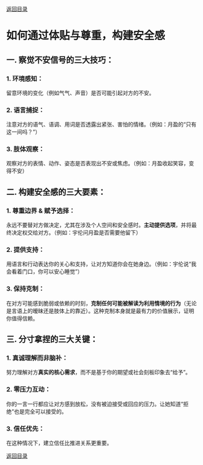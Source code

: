 [返回目录](/README.md)

# 如何通过体贴与尊重，构建安全感

## 一. 察觉不安信号的三大技巧：

### 1. 环境感知：
留意环境的变化（例如气气、声音）是否可能引起对方的不安。

### 2. 语言捕捉：
注意对方的语气、语调、用词是否透露出紧张、害怕的情绪。（例如：月盈的“只有这一间吗？”）

### 3. 肢体观察：
观察对方的表情、动作、姿态是否表现出不安或焦虑。（例如：月盈收起笑容，变得不安）

## 二. 构建安全感的三大要素：

### 1. 尊重边界 & 赋予选择：
永远不要替对方做决定，尤其在涉及个人空间和安全感时。**主动提供选项**，并将最终决定权交给对方。（例如：宇伦问月盈是否需要他留下）

### 2. 提供支持：
用语言和行动表达你的关心和支持，让对方知道你会在她身边。（例如：宇伦说“我会看着门口，你可以安心睡觉”）

### 3. 保持克制：
在对方可能感到脆弱或依赖的时刻，**克制任何可能被解读为利用情境的行为**（无论是言语上的暧昧还是肢体上的靠近）。这种克制本身就是最有力的价值展示，证明你值得信赖。

## 三. 分寸拿捏的三大关键：

### 1. 真诚理解而非脑补：
努力理解对方**真实的核心需求**，而不是基于你的期望或社会刻板印象去“给予”。

### 2. 零压力互动：
你的一言一行都应让对方感到放松，没有被迫接受或回应的压力。让她知道“拒绝”也是完全可以接受的。

### 3. 信任优先：
在这种情况下，建立信任比推进关系更重要。

[返回目录](/README.md)